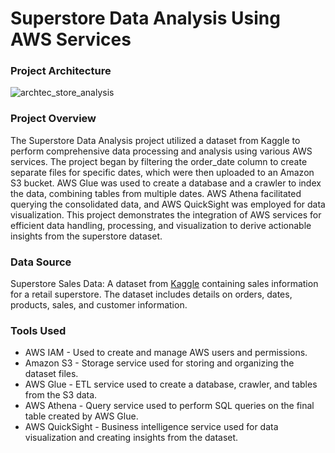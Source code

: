 # Superstore Data Analysis Using AWS Services

### Project Architecture 
![archtec_store_analysis](https://github.com/user-attachments/assets/43172bc6-6cac-41e1-8190-b06bb5962648)

### Project Overview

The Superstore Data Analysis project utilized a dataset from Kaggle to perform comprehensive data processing and analysis using various AWS services. The project began by filtering the order_date column to create separate files for specific dates, which were then uploaded to an Amazon S3 bucket. AWS Glue was used to create a database and a crawler to index the data, combining tables from multiple dates. AWS Athena facilitated querying the consolidated data, and AWS QuickSight was employed for data visualization. This project demonstrates the integration of AWS services for efficient data handling, processing, and visualization to derive actionable insights from the superstore dataset.

### Data Source

Superstore Sales Data: A dataset from [Kaggle](https://www.kaggle.com/datasets/vivek468/superstore-dataset-final) containing sales information for a retail superstore. The dataset includes details on orders, dates, products, sales, and customer information.

### Tools Used

- AWS IAM - Used to create and manage AWS users and permissions.
- Amazon S3 - Storage service used for storing and organizing the dataset files.
- AWS Glue - ETL service used to create a database, crawler, and tables from the S3 data.
- AWS Athena - Query service used to perform SQL queries on the final table created by AWS Glue.
- AWS QuickSight - Business intelligence service used for data visualization and creating insights from the dataset.


